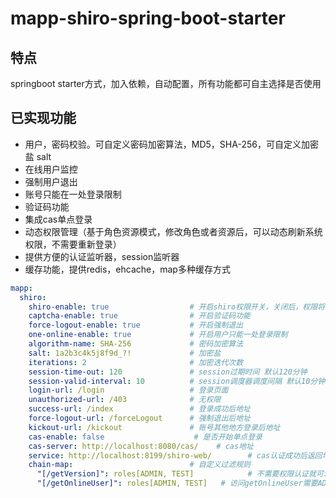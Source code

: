 # mapp-shiro-spring-boot-starter

## 特点
springboot starter方式，加入依赖，自动配置，所有功能都可自主选择是否使用

## 已实现功能

- 用户，密码校验。可自定义密码加密算法，MD5，SHA-256，可自定义加密盐 salt
- 在线用户监控
- 强制用户退出
- 账号只能在一处登录限制
- 验证码功能
- 集成cas单点登录
- 动态权限管理（基于角色资源模式，修改角色或者资源后，可以动态刷新系统权限，不需要重新登录）
- 提供方便的认证监听器，session监听器
- 缓存功能，提供redis，ehcache，map多种缓存方式


```yaml
mapp:
  shiro:
    shiro-enable: true                  # 开启shiro权限开关，关闭后，权限将失效
    captcha-enable: true                # 开启验证码功能
    force-logout-enable: true           # 开启强制退出
    one-online-enable: true             # 开启用户只能一处登录限制
    algorithm-name: SHA-256             # 密码加密算法
    salt: 1a2b3c4k5j8f9d_?!             # 加密盐
    iterations: 2                       # 加密迭代次数
    session-time-out: 120               # session过期时间 默认120分钟
    session-valid-interval: 10          # session调度器调度间隔 默认10分钟
    login-url: /login                   # 登录页面
    unauthorized-url: /403              # 无权限
    success-url: /index                 # 登录成功后地址
    force-logout-url: /forceLogout      # 强制退出后地址
    kickout-url: /kickout               # 账号其他地方登录后地址
    cas-enable: false                    # 是否开始单点登录
    cas-server: http://localhost:8080/cas/    # cas地址
    service: http://localhost:8199/shiro-web/        # cas认证成功后返回地址
    chain-map:                          # 自定义过滤规则
      "[/getVersion]": roles[ADMIN, TEST]            # 不需要权限认证就可访问
      "[/getOnlineUser]": roles[ADMIN, TEST]   # 访问getOnlineUser需要ADMIN角色
```

